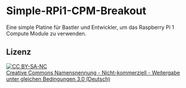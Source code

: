 # Simple-RPi1-CPM-Breakout

Eine simple Platine für Bastler und Entwickler, um das Raspberry Pi 1 Compute Module zu verwenden.

## Lizenz
<a rel="license" href="http://creativecommons.org/licenses/by-nc-sa/3.0/de/"><img alt="CC BY-SA-NC" title="CC BY-SA-NC" style="border-width:0" src="https://i.creativecommons.org/l/by-nc-sa/3.0/de/88x31.png" /></a><br/>
<a rel="license" href="http://creativecommons.org/licenses/by-nc-sa/3.0/de/">Creative Commons Namensnennung - Nicht-kommerziell - Weitergabe unter gleichen Bedingungen 3.0 (Deutsch)</a><br/>
